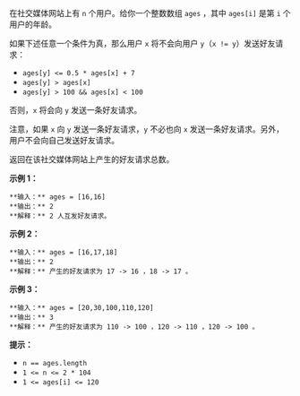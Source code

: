 在社交媒体网站上有 `n` 个用户。给你一个整数数组 `ages` ，其中 `ages[i]` 是第 `i` 个用户的年龄。

如果下述任意一个条件为真，那么用户 `x` 将不会向用户 `y`（`x != y`）发送好友请求：

  * `ages[y] <= 0.5 * ages[x] + 7`
  * `ages[y] > ages[x]`
  * `ages[y] > 100 && ages[x] < 100`

否则，`x` 将会向 `y` 发送一条好友请求。

注意，如果 `x` 向 `y` 发送一条好友请求，`y` 不必也向 `x` 发送一条好友请求。另外，用户不会向自己发送好友请求。

返回在该社交媒体网站上产生的好友请求总数。



**示例 1：**

    
    
    **输入：** ages = [16,16]
    **输出：** 2
    **解释：** 2 人互发好友请求。
    

**示例 2：**

    
    
    **输入：** ages = [16,17,18]
    **输出：** 2
    **解释：** 产生的好友请求为 17 -> 16 ，18 -> 17 。
    

**示例 3：**

    
    
    **输入：** ages = [20,30,100,110,120]
    **输出：** 3
    **解释：** 产生的好友请求为 110 -> 100 ，120 -> 110 ，120 -> 100 。
    



**提示：**

  * `n == ages.length`
  * `1 <= n <= 2 * 104`
  * `1 <= ages[i] <= 120`

